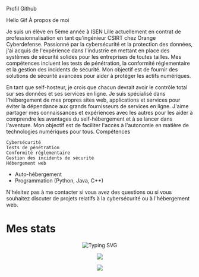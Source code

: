 Profil Github

Hello Gif
À propos de moi

Je suis un élève en 5ème année à ISEN Lille actuellement en contrat de professionnalisation en tant qu'ingénieur CSIRT chez Orange Cyberdefense. Passionné par la cybersécurité et la protection des données, j'ai acquis de l'expérience dans l'industrie en mettant en place des systèmes de sécurité solides pour les entreprises de toutes tailles. Mes compétences incluent les tests de pénétration, la conformité réglementaire et la gestion des incidents de sécurité. Mon objectif est de fournir des solutions de sécurité avancées pour aider à protéger les actifs numériques.

En tant que self-hosteur, je crois que chacun devrait avoir le contrôle total sur ses données et ses services en ligne. Je suis spécialisé dans l'hébergement de mes propres sites web, applications et services pour éviter la dépendance aux grands fournisseurs de services en ligne. J'aime partager mes connaissances et expériences avec les autres pour les aider à comprendre les avantages du self-hébergement et à se lancer dans l'aventure. Mon objectif est de faciliter l'accès à l'autonomie en matière de technologies numériques pour tous.
Compétences

    Cybersécurité
    Tests de pénétration
    Conformité réglementaire
    Gestion des incidents de sécurité
    Hébergement web
- Auto-hébergement
- Programmation (Python, Java, C++)

N'hésitez pas à me contacter si vous avez des questions ou si vous souhaitez discuter de projets relatifs à la cybersécurité ou à l'hébergement web.

# Mes stats
<p align="center">
  <img src="https://readme-typing-svg.demolab.com?font=Fira+Code&size=21&pause=1000&color=43F700&center=true&vCenter=true&width=600&lines=Hello+I'm+Thomas!;%F0%9F%A7%91%E2%80%8D%F0%9F%92%BB+Ing%C3%A9nieur+CSIRT+%C3%A0+Orange+Cyberd%C3%A9fense;%F0%9F%93%9A+%C3%89tudiant+%C3%A0+ISEN+Lille" alt="Typing SVG" />
</p>
<p align="center">
  <img src="https://github-readme-stats.vercel.app/api?username=0xtter&theme=vue-dark&show_icons=true" style="text-align:center"></img>
</p>
<p align="center">
  <img src="https://github-readme-stats.vercel.app/api/top-langs/?username=0xtter&theme=cobalt&show_icons=true">
</p>
